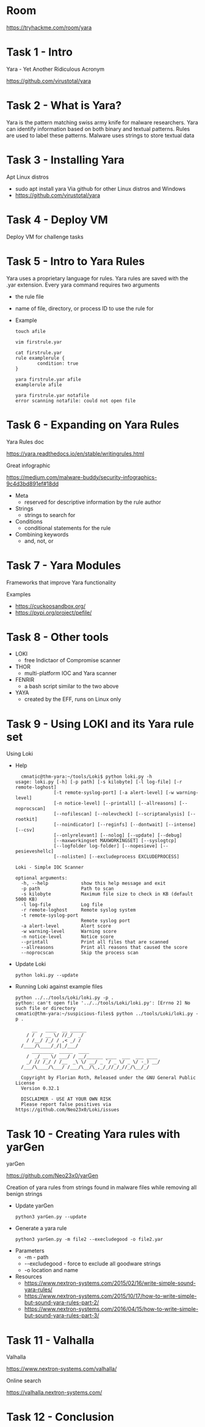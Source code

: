 # Room
https://tryhackme.com/room/yara

# Task 1 - Intro
Yara - Yet Another Ridiculous Acronym

https://github.com/virustotal/yara

# Task 2 - What is Yara?
Yara is the pattern matching swiss army knife for malware researchers.  Yara can identify information based on both binary and textual patterns.  Rules are used to label these patterns.  Malware uses strings to store textual data

# Task 3 - Installing Yara
Apt Linux distros
* sudo apt install yara
Via github for other Linux distros and Windows
* https://github.com/virustotal/yara

# Task 4 - Deploy VM
Deploy VM for challenge tasks

# Task 5 - Intro to Yara Rules
Yara uses a proprietary language for rules.  Yara rules are saved with the .yar extension.  Every yara command requires two arguments
* the rule file
* name of file, directory, or process ID to use the rule for

* Example
    ```
    touch afile

    vim firstrule.yar

    cat firstrule.yar
    rule examplerule {
            condition: true
    }

    yara firstrule.yar afile
    examplerule afile

    yara firstrule.yar notafile
    error scanning notafile: could not open file
    ```

# Task 6 - Expanding on Yara Rules
Yara Rules doc

https://yara.readthedocs.io/en/stable/writingrules.html

Great infographic

https://medium.com/malware-buddy/security-infographics-9c4d3bd891ef#18dd

* Meta
  * reserved for descriptive information by the rule author
* Strings
  * strings to search for
* Conditions
  * conditional statements for the rule
* Combining keywords
  * and, not, or

# Task 7 - Yara Modules
Frameworks that improve Yara functionality

Examples
* https://cuckoosandbox.org/
* https://pypi.org/project/pefile/

# Task 8 - Other tools
* LOKI
  * free Indictaor of Compromise scanner
* THOR
  * multi-platform IOC and Yara scanner
* FENRIR
  * a bash script similar to the two above
* YAYA
  * created by the EFF, runs on Linux only

# Task 9 - Using LOKI and its Yara rule set

Using Loki
* Help
  ```
    cmnatic@thm-yara:~/tools/Loki$ python loki.py -h                                                                                                   
  usage: loki.py [-h] [-p path] [-s kilobyte] [-l log-file] [-r remote-loghost]                                                                      
                [-t remote-syslog-port] [-a alert-level] [-w warning-level]                                                                         
                [-n notice-level] [--printall] [--allreasons] [--noprocscan]                                                                        
                [--nofilescan] [--nolevcheck] [--scriptanalysis] [--rootkit]                                                                        
                [--noindicator] [--reginfs] [--dontwait] [--intense] [--csv]                                                                        
                [--onlyrelevant] [--nolog] [--update] [--debug]                                                                                     
                [--maxworkingset MAXWORKINGSET] [--syslogtcp]                                                                                       
                [--logfolder log-folder] [--nopesieve] [--pesieveshellc]                                                                            
                [--nolisten] [--excludeprocess EXCLUDEPROCESS]                                                                                      
                                                                                                                                                    
  Loki - Simple IOC Scanner                                                                                                                          
                                                                                                                                                    
  optional arguments:                                                                                                                                
    -h, --help            show this help message and exit                                                                                            
    -p path               Path to scan                                                                                                               
    -s kilobyte           Maximum file size to check in KB (default 5000 KB)                                                                         
    -l log-file           Log file                                                                                                                   
    -r remote-loghost     Remote syslog system
    -t remote-syslog-port
                          Remote syslog port
    -a alert-level        Alert score
    -w warning-level      Warning score
    -n notice-level       Notice score 
    --printall            Print all files that are scanned
    --allreasons          Print all reasons that caused the score
    --noprocscan          Skip the process scan
  ```
* Update Loki
  ```
  python loki.py --update
  ```
* Running Loki against example files
  ```
  python ../../tools/Loki/loki.py -p .                                                                          
  python: can't open file '../../tools/Loki/loki.py': [Errno 2] No such file or directory                                                            
  cmnatic@thm-yara:~/suspicious-files$ python ../tools/Loki/loki.py -p .                                                                             
                                                                                                                                                    
        __   ____  __ ______                                                                                                                         
      / /  / __ \/ //_/  _/                                                                                                                         
      / /__/ /_/ / ,< _/ /                                                                                                                           
    /____/\____/_/|_/___/                                                                                                                           
        ________  _____  ____                                                                                                                        
      /  _/ __ \/ ___/ / __/______ ____  ___  ___ ____                                                                                              
      _/ // /_/ / /__  _\ \/ __/ _ `/ _ \/ _ \/ -_) __/                                                                                              
    /___/\____/\___/ /___/\__/\_,_/_//_/_//_/\__/_/                                                                                                 
                                                                                                                                                    
    Copyright by Florian Roth, Released under the GNU General Public License                                                                        
    Version 0.32.1                                                                                                                                  
                                                                                                                                                    
    DISCLAIMER - USE AT YOUR OWN RISK                                                                                                               
    Please report false positives via https://github.com/Neo23x0/Loki/issues                                                                        
  ```

# Task 10 - Creating Yara rules with yarGen
yarGen

https://github.com/Neo23x0/yarGen

Creation of yara rules from strings found in malware files while removing all benign strings

* Update yarGen
  ```
  python3 yarGen.py --update
  ```
* Generate a yara rule
  ```
  python3 yarGen.py -m file2 --execludegood -o file2.yar
  ```
* Parameters
  * -m - path
  * --excludegood - force to exclude all goodware strings
  * -o location and name
* Resources
  * https://www.nextron-systems.com/2015/02/16/write-simple-sound-yara-rules/
  * https://www.nextron-systems.com/2015/10/17/how-to-write-simple-but-sound-yara-rules-part-2/
  * https://www.nextron-systems.com/2016/04/15/how-to-write-simple-but-sound-yara-rules-part-3/

# Task 11 - Valhalla
Valhalla

https://www.nextron-systems.com/valhalla/

Online search

https://valhalla.nextron-systems.com/

# Task 12 - Conclusion